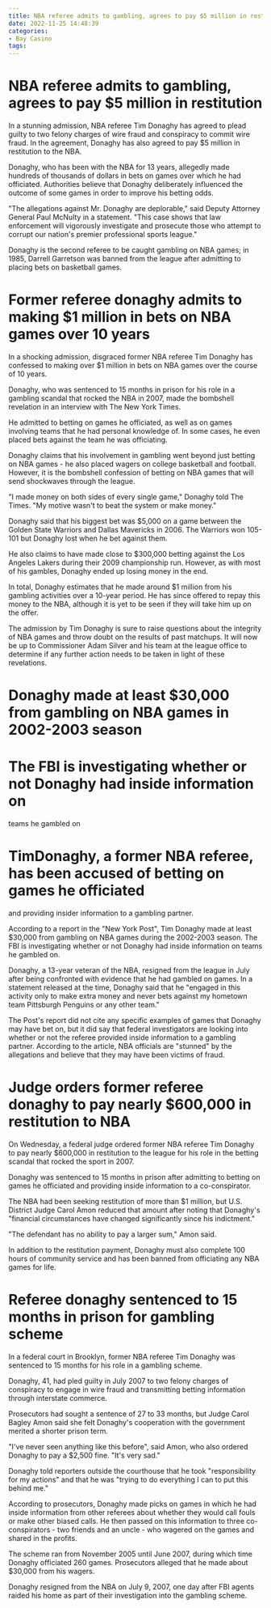```yaml
---
title: NBA referee admits to gambling, agrees to pay $5 million in restitution
date: 2022-11-25 14:48:39
categories:
- Bay Casino
tags:
---
```



#  NBA referee admits to gambling, agrees to pay $5 million in restitution

In a stunning admission, NBA referee Tim Donaghy has agreed to plead guilty to two felony charges of wire fraud and conspiracy to commit wire fraud. In the agreement, Donaghy has also agreed to pay $5 million in restitution to the NBA.

Donaghy, who has been with the NBA for 13 years, allegedly made hundreds of thousands of dollars in bets on games over which he had officiated. Authorities believe that Donaghy deliberately influenced the outcome of some games in order to improve his betting odds.

"The allegations against Mr. Donaghy are deplorable," said Deputy Attorney General Paul McNulty in a statement. "This case shows that law enforcement will vigorously investigate and prosecute those who attempt to corrupt our nation's premier professional sports league."

Donaghy is the second referee to be caught gambling on NBA games; in 1985, Darrell Garretson was banned from the league after admitting to placing bets on basketball games.

#  Former referee donaghy admits to making $1 million in bets on NBA games over 10 years

In a shocking admission, disgraced former NBA referee Tim Donaghy has confessed to making over $1 million in bets on NBA games over the course of 10 years.

Donaghy, who was sentenced to 15 months in prison for his role in a gambling scandal that rocked the NBA in 2007, made the bombshell revelation in an interview with The New York Times.

He admitted to betting on games he officiated, as well as on games involving teams that he had personal knowledge of. In some cases, he even placed bets against the team he was officiating.

Donaghy claims that his involvement in gambling went beyond just betting on NBA games - he also placed wagers on college basketball and football. However, it is the bombshell confession of betting on NBA games that will send shockwaves through the league.

"I made money on both sides of every single game," Donaghy told The Times. "My motive wasn't to beat the system or make money."

Donaghy said that his biggest bet was $5,000 on a game between the Golden State Warriors and Dallas Mavericks in 2006. The Warriors won 105-101 but Donaghy lost when he bet against them.

He also claims to have made close to $300,000 betting against the Los Angeles Lakers during their 2009 championship run. However, as with most of his gambles, Donaghy ended up losing money in the end.

In total, Donaghy estimates that he made around $1 million from his gambling activities over a 10-year period. He has since offered to repay this money to the NBA, although it is yet to be seen if they will take him up on the offer.

The admission by Tim Donaghy is sure to raise questions about the integrity of NBA games and throw doubt on the results of past matchups. It will now be up to Commissioner Adam Silver and his team at the league office to determine if any further action needs to be taken in light of these revelations.

#  Donaghy made at least $30,000 from gambling on NBA games in 2002-2003 season

# The FBI is investigating whether or not Donaghy had inside information on
teams he gambled on

# TimDonaghy, a former NBA referee, has been accused of betting on games he officiated
and providing insider information to a gambling partner.

According to a report in the "New York Post", Tim Donaghy made at least $30,000 from gambling on NBA games during the 2002-2003 season. The FBI is investigating whether or not Donaghy had inside information on teams he gambled on.

Donaghy, a 13-year veteran of the NBA, resigned from the league in July after being confronted with evidence that he had gambled on games. In a statement released at the time, Donaghy said that he "engaged in this activity only to make extra money and never bets against my hometown team Pittsburgh Penguins or any other team."

The Post's report did not cite any specific examples of games that Donaghy may have bet on, but it did say that federal investigators are looking into whether or not the referee provided inside information to a gambling partner. According to the article, NBA officials are "stunned" by the allegations and believe that they may have been victims of fraud.

#  Judge orders former referee donaghy to pay nearly $600,000 in restitution to NBA

On Wednesday, a federal judge ordered former NBA referee Tim Donaghy to pay nearly $600,000 in restitution to the league for his role in the betting scandal that rocked the sport in 2007.

Donaghy was sentenced to 15 months in prison after admitting to betting on games he officiated and providing inside information to a co-conspirator. 

The NBA had been seeking restitution of more than $1 million, but U.S. District Judge Carol Amon reduced that amount after noting that Donaghy's "financial circumstances have changed significantly since his indictment." 

"The defendant has no ability to pay a larger sum," Amon said. 

In addition to the restitution payment, Donaghy must also complete 100 hours of community service and has been banned from officiating any NBA games for life.

#  Referee donaghy sentenced to 15 months in prison for gambling scheme

In a federal court in Brooklyn, former NBA referee Tim Donaghy was sentenced to 15 months for his role in a gambling scheme.

Donaghy, 41, had pled guilty in July 2007 to two felony charges of conspiracy to engage in wire fraud and transmitting betting information through interstate commerce.

Prosecutors had sought a sentence of 27 to 33 months, but Judge Carol Bagley Amon said she felt Donaghy's cooperation with the government merited a shorter prison term.

"I've never seen anything like this before", said Amon, who also ordered Donaghy to pay a $2,500 fine. "It's very sad."

Donaghy told reporters outside the courthouse that he took "responsibility for my actions" and that he was "trying to do everything I can to put this behind me."

According to prosecutors, Donaghy made picks on games in which he had inside information from other referees about whether they would call fouls or make other biased calls. He then passed on this information to three co-conspirators - two friends and an uncle - who wagered on the games and shared in the profits.

The scheme ran from November 2005 until June 2007, during which time Donaghy officiated 260 games. Prosecutors alleged that he made about $30,000 from his wagers.

Donaghy resigned from the NBA on July 9, 2007, one day after FBI agents raided his home as part of their investigation into the gambling scheme.